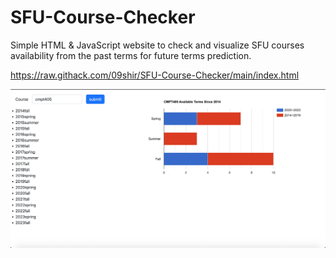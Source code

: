 # SFU-Course-Checker

Simple HTML & JavaScript website to check and visualize SFU courses availability from the past terms for future terms prediction. 

https://raw.githack.com/09shir/SFU-Course-Checker/main/index.html

![FOTP](./screenshot.png)
